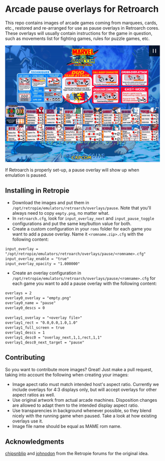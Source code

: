 # Arcade pause overlays for Retroarch

This repo contains images of arcade games coming from marquees, cards, etc., restored and re-arranged for use as pause overlays in Retroarch cores.
These overlays will usually contain instructions for the game in question, such as movements list for fighting games, rules for puzzle games, etc.

![Pause overlay example](snapshot.png)

If Retroarch is properly set-up, a pause overlay will show up when emulation is paused.

## Installing in Retropie

* Download the images and put them in `/opt/retropie/emulators/retroarch/overlays/pause`. Note that you'll always need to copy `empty.png`, no matter what.
* In `retroarch.cfg`, look for `input_overlay_next` and `input_pause_toggle` configurations and put the same key/button value for both.
* Create a custom configuration in your `roms` folder for each game you want to add a pause overlay. Name it `<romname.zip>.cfg` with the following content:

```
input_overlay = "/opt/retropie/emulators/retroarch/overlays/pause/<romname>.cfg"
input_overlay_enable = "true"
input_overlay_opacity = "1.000000"
```

* Create an overlay configuration in `/opt/retropie/emulators/retroarch/overlays/pause/<romname>.cfg` for each game you want to add a pause overlay with the following content:

```
overlays = 2
overlay0_overlay = "empty.png"
overlay0_name = "pause"
overlay0_descs = 0

overlay1_overlay = "<overlay file>"
overlay1_rect = "0.0,0.0,1.0,1.0"
overlay1_full_screen = true
overlay1_descs = 1
overlay1_desc0 = "overlay_next,1,1,rect,1,1"
overlay1_desc0_next_target = "pause"
```

## Contributing

So you want to contribute more images? Great! Just make a pull request, taking into account the following when creating your images:

* Image apect ratio must match intended host's aspect ratio. Currently we include overlays for 4:3 displays only, but will accept overlays for other aspect ratios as well.
* Use original artwork from actual arcade machines. Disposition changes are allowed to adapt them to the intended display aspect ratio.
* Use transparencies in background whenever possible, so they blend nicely with the running game when paused. Take a look at how existing overlays use it.
* Image file name should be equal as MAME rom name.

## Acknowledgments

[chipsnblip](https://retropie.org.uk/forum/user/chipsnblip) and [johnodon](https://retropie.org.uk/forum/user/johnodon) from the Retropie forums for the original idea.
